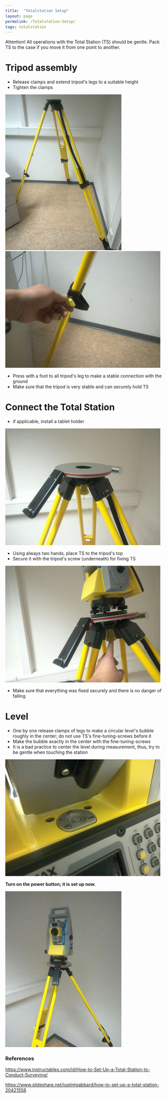 ```yaml
---
title:  "Totalstation Setup"
layout: page
permalink: /Totalstation-Setup/
tags: totalstation
--- 
```



Attention! All operations with the Total Station (TS) should be gentle. Pack TS to the case if you move it from one point to another.

# Tripod assembly

* Release clamps and extend tripod's legs to a suitable height
* Tighten the clamps

![tripod](../assets/img/ts_su_10tripod.jpg)
![clamp](../assets/img/ts_su_20clamps.jpg)

* Press with a foot to all tripod's leg to make a stable connection with the ground
* Make sure that the tripod is very stable and can securely hold TS

# Connect the Total Station

* if applicable, install a tablet holder

![tabletholder](../assets/img/ts_su_20tabletholder.jpg)

* Using always two hands, place TS to the tripod's top
* Secure it with the tripod's screw (underneath) for fixing TS

![screw](../assets/img/ts_su_30screwts.jpg)

* Make sure that everything was fixed securely and there is no danger of falling

# Level

* One by one release clamps of legs to make a circular level's bubble roughly in the center; do not use TS's fine-tuning-screws before it
* Make the bubble exactly in the center with the fine-tuning-screws
* It is a bad practice to center the level during measurement, thus, try to be gentle when touching the station 

![level](../assets/img/ts_su_40level.jpg)

__Turn on the power button; it is set up now.__

![setup](../assets/img/ts_su_50complete.jpg)


### References
https://www.instructables.com/id/How-to-Set-Up-a-Total-Station-to-Conduct-Surveying/

https://www.slideshare.net/justintgabbard/how-to-set-up-a-total-station-20421558
